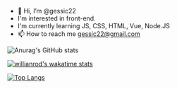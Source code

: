 - 👋 Hi, I’m @gessic22
- I'm interested in front-end.
- I'm currently learning JS, CSS, HTML, Vue, Node.JS
- 📫 How to reach me gessic22@gmail.com


![Anurag's GitHub stats](https://github-readme-stats.vercel.app/api?username=gessic22&show_icons=true&theme=radical)

[![willianrod's wakatime stats](https://github-readme-stats.vercel.app/api/wakatime?username=willianrod)](https://github.com/gessic22/github-readme-stats)


[![Top Langs](https://github-readme-stats.vercel.app/api/top-langs/?username=gessic22&layout=compact)](https://github.com/anuraghazra/github-readme-stats)

